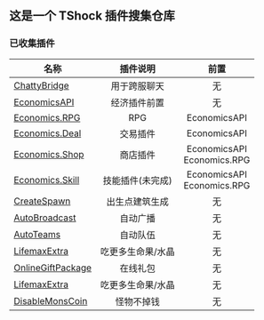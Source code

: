 ## 这是一个 TShock 插件搜集仓库

### 已收集插件

| 名称                                                                                                 |     插件说明      |            前置            |
| ---------------------------------------------------------------------------------------------------- | :---------------: | :------------------------: |
| [ChattyBridge](https://github.com/Controllerdestiny/TShockPlugin/tree/master/ChattyBridge)           |   用于跨服聊天    |             无             |
| [EconomicsAPI](https://github.com/Controllerdestiny/TShockPlugin/tree/master/EconomicsAPI)           |   经济插件前置    |             无             |
| [Economics.RPG](https://github.com/Controllerdestiny/TShockPlugin/tree/master/Economics.RPG)         |        RPG        |        EconomicsAPI        |
| [Economics.Deal](https://github.com/Controllerdestiny/TShockPlugin/tree/master/Economics.RPG)        |     交易插件      |        EconomicsAPI        |
| [Economics.Shop](https://github.com/Controllerdestiny/TShockPlugin/tree/master/Economics.Shop)       |     商店插件      | EconomicsAPI<br>Economics.RPG |
| [Economics.Skill](https://github.com/Controllerdestiny/TShockPlugin/tree/master/Economics.Skill)     | 技能插件(未完成)  | EconomicsAPI<br>Economics.RPG |
| [CreateSpawn](https://github.com/Controllerdestiny/TShockPlugin/tree/master/CreateSpawn)             |  出生点建筑生成   |             无             |
| [AutoBroadcast](https://github.com/Controllerdestiny/TShockPlugin/tree/master/AutoBroadcast)         |     自动广播      |             无             |
| [AutoTeams](https://github.com/Controllerdestiny/TShockPlugin/tree/master/AutoTeams)                 |     自动队伍      |             无             |
| [LifemaxExtra](https://github.com/Controllerdestiny/TShockPlugin/tree/master/LifemaxExtra)           | 吃更多生命果/水晶 |             无             |
| [OnlineGiftPackage](https://github.com/Controllerdestiny/TShockPlugin/tree/master/OnlineGiftPackage) |     在线礼包      |             无             |
| [LifemaxExtra](https://github.com/Controllerdestiny/TShockPlugin/tree/master/LifemaxExtra)           | 吃更多生命果/水晶 |             无             |
| [DisableMonsCoin](https://github.com/Controllerdestiny/TShockPlugin/tree/master/DisableMonsCoin)     |    怪物不掉钱     |             无             |
